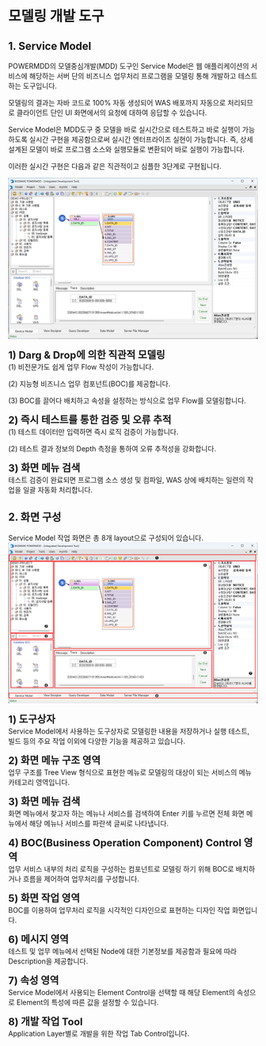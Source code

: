 # 모델링 개발 도구

## 1. Service Model
POWERMDD의 모델중심개발(MDD) 도구인 Service Model은 웹 애플리케이션의 서비스에 해당하는 서버 단의 비즈니스 업무처리 프로그램을 모델링 통해 개발하고 테스트하는 도구입니다.

모델링의 결과는 자바 코드로 100% 자동 생성되어 WAS 배포까지 자동으로 처리되므로 클라이언트 단인 UI 화면에서의 요청에 대하여 응답할 수 있습니다.

Service Model은 MDD도구 중 모델을 바로 실시간으로 테스트하고 바로 실행이 가능하도록 실시간 구현을 제공함으로써 실시간 엔터프라이즈 실현이 가능합니다. 즉, 상세 설계된 모델이 바로 프로그램 소스와 실행모듈로 변환되어 바로 실행이 가능합니다.

이러한 실시간 구현은 다음과 같은 직관적이고 심플한 3단계로 구현됩니다.

<img src="../../.vuepress\public\documentation\service-model\Intro\Service-Model\ServiceModel.png"> <br/>

<b class="font20"> 1) Darg & Drop에 의한 직관적 모델링 </b> <br/>
(1) 비전문가도 쉽게 업무 Flow 작성이 가능합니다.<br/>

(2) 지능형 비즈니스 업무 컴포넌트(BOC)를 제공합니다.<br/>

(3) BOC를 끌어다 배치하고 속성을 설정하는 방식으로 업무 Flow를 모델링합니다.<br/>


<b class="font20"> 2) 즉시 테스트를 통한 검증 및 오류 추적 </b> <br/>
(1) 테스트 데이터만 입력하면 즉시 로직 검증이 가능합니다.<br/>

(2) 테스트 결과 정보의 Depth 측정을 통하여 오류 추적성을 강화합니다.<br/>

<b class="font20"> 3) 화면 메뉴 검색 </b> <br/>
테스트 검증이 완료되면 프로그램 소스 생성 및 컴파일, WAS 상에 배치하는 일련의 작업을 일괄 자동화 처리합니다.

## 2. 화면 구성
Service Model 작업 화면은 총 8개 layout으로 구성되어 있습니다.
<img src="../../.vuepress\public\documentation\service-model\Intro\Screen\ScreenStructure.png"> <br/>

<b class="font20"> 1) 도구상자 </b> <br/>
Service Model에서 사용하는 도구상자로 모델링한 내용을 저장하거나 실행 테스트, 빌드 등의 주요 작업 이외에 다양한 기능을 제공하고 있습니다.

<b class="font20"> 2) 화면 메뉴 구조 영역 </b> <br/>
업무 구조를 Tree View 형식으로 표현한 메뉴로 모델링의 대상이 되는 서비스의 메뉴 카테고리 영역입니다.

<b class="font20"> 3) 화면 메뉴 검색 </b> <br/>
화면 메뉴에서 찾고자 하는 메뉴나 서비스를 검색하여 Enter 키를 누르면 전체 화면 메뉴에서 해당 메뉴나 서비스를 파란색 글씨로 나타냅니다.

<b class="font20"> 4) BOC(Business Operation Component) Control 영역 </b> <br/>
업무 서비스 내부의 처리 로직을 구성하는 컴포넌트로 모델링 하기 위해 BOC로 배치하거나 흐름을 제어하여 업무처리를 구성합니다.

<b class="font20"> 5) 화면 작업 영역 </b> <br/>
BOC를 이용하여 업무처리 로직을 시각적인 디자인으로 표현하는 디자인 작업 화면입니다.

<b class="font20"> 6) 메시지 영역 </b> <br/>
테스트 및 업무 메뉴에서 선택된 Node에 대한 기본정보를 제공함과 필요에 따라 Description을 제공합니다.

<b class="font20"> 7) 속성 영역 </b> <br/>
Service Model에서 사용되는 Element Control을 선택할 때 해당 Element의 속성으로 Element의 특성에 따른 값을 설정할 수 있습니다.

<b class="font20"> 8) 개발 작업 Tool </b> <br/>
Application Layer별로 개발을 위한 작업 Tab Control입니다.

<style type='text/css'>
  [class*="boxBorder"] { border: 1px solid #bbb; }
  [class*="font20"] { font-size: 20px }
  [class*="font18"] { font-size: 18px }
  [class="spanBtn"] { border: 1px solid #bbb;border-radius: 4px;padding: 3px;background:white; color:dimgrey; }
  [class="spanEx2"] { font-size: 18px; color: #00a4ff; }
  [class="spanEx"] { color: #00a4ff; }
  [class="fontB"] { color: rgb(106, 139, 173); font-size:18px }
</style>